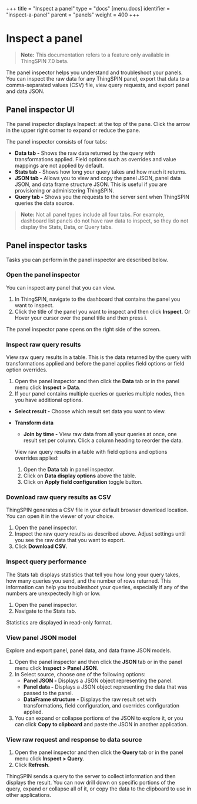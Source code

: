 +++
title = "Inspect a panel"
type = "docs"
[menu.docs]
identifier = "inspect-a-panel"
parent = "panels"
weight = 400
+++

# Inspect a panel

> **Note:** This documentation refers to a feature only available in ThingSPIN 7.0 beta.

The panel inspector helps you understand and troubleshoot your panels. You can inspect the raw data for any ThingSPIN panel, export that data to a comma-separated values (CSV) file, view query requests, and export panel and data JSON.

## Panel inspector UI

The panel inspector displays Inspect: <NameOfPanelBeingInspected> at the top of the pane. Click the arrow in the upper right corner to expand or reduce the pane.

The panel inspector consists of four tabs:

* **Data tab -** Shows the raw data returned by the query with transformations applied. Field options such as overrides and value mappings are not applied by default.
* **Stats tab -** Shows how long your query takes and how much it returns.
* **JSON tab -** Allows you to view and copy the panel JSON, panel data JSON, and data frame structure JSON. This is useful if you are provisioning or administering ThingSPIN. 
* **Query tab -** Shows you the requests to the server sent when ThingSPIN queries the data source. 

> **Note:** Not all panel types include all four tabs. For example, dashboard list panels do not have raw data to inspect, so they do not display the Stats, Data, or Query tabs.

## Panel inspector tasks
Tasks you can perform in the panel inspector are described below. 

### Open the panel inspector

You can inspect any panel that you can view.

1. In ThingSPIN, navigate to the dashboard that contains the panel you want to inspect.
1. Click the title of the panel you want to inspect and then click **Inspect**.
   Or
   Hover your cursor over the panel title and then press **i**.

The panel inspector pane opens on the right side of the screen.

### Inspect raw query results

View raw query results in a table. This is the data returned by the query with transformations applied and before the panel applies field options or field option overrides. 

1. Open the panel inspector and then click the **Data** tab or in the panel menu click **Inspect > Data**.
1. If your panel contains multiple queries or queries multiple nodes, then you have additional options.
* **Select result -** Choose which result set data you want to view.
* **Transform data**
  * **Join by time -** View raw data from all your queries at once, one result set per column. Click a column heading to reorder the data.
  
  View raw query results in a table with field options and options overrides applied:
  1. Open the **Data** tab in panel inspector.
  1. Click on **Data display options** above the table.
  1. Click on **Apply field configuration** toggle button.

### Download raw query results as CSV

ThingSPIN generates a CSV file in your default browser download location. You can open it in the viewer of your choice.

1. Open the panel inspector.
1. Inspect the raw query results as described above. Adjust settings until you see the raw data that you want to export.
1. Click **Download CSV**.
 
### Inspect query performance

The Stats tab displays statistics that tell you how long your query takes, how many queries you send, and the number of rows returned. This information can help you troubleshoot your queries, especially if any of the numbers are unexpectedly high or low.

1. Open the panel inspector.
1. Navigate to the Stats tab. 

Statistics are displayed in read-only format.

### View panel JSON model

Explore and export panel, panel data, and data frame JSON models.

1. Open the panel inspector and then click the **JSON** tab or in the panel menu click **Inspect > Panel JSON**.
1. In Select source, choose one of the following options:
   * **Panel JSON -** Displays a JSON object representing the panel.
   * **Panel data -** Displays a JSON object representing the data that was passed to the panel.
   * **DataFrame structure -** Displays the raw result set with transformations, field configuration, and overrides configuration applied.
1. You can expand or collapse portions of the JSON to explore it, or you can click **Copy to clipboard** and paste the JSON in another application. 

### View raw request and response to data source

1. Open the panel inspector and then click the **Query** tab or in the panel menu click **Inspect > Query**.
1. Click **Refresh**.

ThingSPIN sends a query to the server to collect information and then displays the result. You can now drill down on specific portions of the query, expand or collapse all of it, or copy the data to the clipboard to use in other applications.
